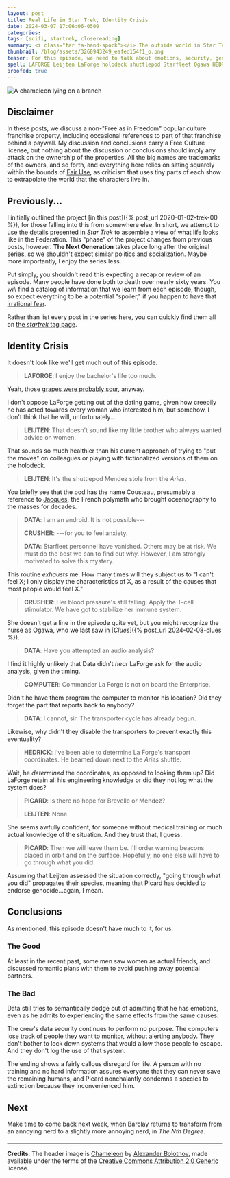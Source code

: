 ```yaml
---
layout: post
title: Real Life in Star Trek, Identity Crisis
date: 2024-03-07 17:06:06-0500
categories:
tags: [scifi, startrek, closereading]
summary: <i class="far fa-hand-spock"></i> The outside world in Star Trek
thumbnail: /blog/assets/3260943249_eafed154f1_o.png
teaser: For this episode, we need to talk about emotions, security, genocide, and (a bit) more.
spell: LAFORGE Leijten LaForge holodeck shuttlepod Starfleet Ogawa HEDRICK Brevelle Bolotnov
proofed: true
---
```


![A chameleon lying on a branch](/blog/assets/3260943249_eafed154f1_o.png "You had to know that you'd either get this or a black-light poster...")

## Disclaimer

In these posts, we discuss a non-"Free as in Freedom" popular culture franchise property, including occasional references to part of that franchise behind a paywall.  My discussion and conclusions carry a Free Culture license, but nothing about the discussion or conclusions should imply any attack on the ownership of the properties.  All the big names are trademarks of the owners, and so forth, and everything here relies on sitting squarely within the bounds of [Fair Use](https://en.wikipedia.org/wiki/Fair_use), as criticism that uses tiny parts of each show to extrapolate the world that the characters live in.

## Previously...

I initially outlined the project [in this post]({% post_url 2020-01-02-trek-00 %}), for those falling into this from somewhere else.  In short, we attempt to use the details presented in *Star Trek* to assemble a view of what life looks like in the Federation.  This "phase" of the project changes from previous posts, however.  **The Next Generation** takes place long after the original series, so we shouldn't expect similar politics and socialization.  Maybe more importantly, I enjoy the series less.

Put simply, you shouldn't read this expecting a recap or review of an episode.  Many people have done both to death over nearly sixty years.  You *will* find a catalog of information that we learn from each episode, though, so expect everything to be a potential "spoiler," if you happen to have that [irrational fear](https://www.theguardian.com/books/booksblog/2011/aug/17/spoilers-enhance-enjoyment-psychologists).

Rather than list every post in the series here, you can quickly find them all on [the *startrek* tag page](/blog/tag/startrek/).

## Identity Crisis

It doesn't look like we'll get much out of this episode.

 > **LAFORGE**: I enjoy the bachelor's life too much.

Yeah, those [grapes were probably sour](https://en.wikipedia.org/wiki/The_Fox_and_the_Grapes), anyway.

I don't oppose LaForge getting out of the dating game, given how creepily he has acted towards every woman who interested him, but somehow, I don't think that he will, unfortunately...

 > **LEIJTEN**: That doesn't sound like my little brother who always wanted advice on women.

That sounds so much healthier than his current approach of trying to "put the moves" on colleagues or playing with fictionalized versions of them on the holodeck.

 > **LEIJTEN**: It's the shuttlepod Mendez stole from the *Aries*.

You briefly see that the pod has the name Cousteau, presumably a reference to [Jacques](https://en.wikipedia.org/wiki/Jacques_Cousteau), the French polymath who brought oceanography to the masses for decades.

 > **DATA**: I am an android. It is not possible---
 >
 > **CRUSHER**: ---for you to feel anxiety.
 >
 > **DATA**: Starfleet personnel have vanished. Others may be at risk. We must do the best we can to find out why. However, I am strongly motivated to solve this mystery.

This routine *exhausts* me.  How many times will they subject us to "I can't feel X; I only display the characteristics of X, as a result of the causes that most people would feel X."

 > **CRUSHER**: Her blood pressure's still falling. Apply the T-cell stimulator. We have got to stabilize her immune system.

She doesn't get a line in the episode quite yet, but you might recognize the nurse as Ogawa, who we last saw in [*Clues*]({% post_url 2024-02-08-clues %}).

 > **DATA**: Have you attempted an audio analysis?

I find it highly unlikely that Data didn't *hear* LaForge ask for the audio analysis, given the timing.

 > **COMPUTER**: Commander La Forge is not on board the Enterprise.

Didn't he have them program the computer to monitor his location?  Did they forget the part that reports back to anybody?

 > **DATA**: I cannot, sir. The transporter cycle has already begun.

Likewise, why didn't they disable the transporters to prevent exactly this eventuality?

 > **HEDRICK**: I've been able to determine La Forge's transport coordinates. He beamed down next to the *Aries* shuttle.

Wait, he *determined* the coordinates, as opposed to looking them up?  Did LaForge retain all his engineering knowledge or did they not log what the system does?

 > **PICARD**: Is there no hope for Brevelle or Mendez?
 >
 > **LEIJTEN**: None.

She seems awfully confident, for someone without medical training or much actual knowledge of the situation.  And they trust that, I guess.

 > **PICARD**: Then we will leave them be. I'll order warning beacons placed in orbit and on the surface. Hopefully, no one else will have to go through what you did.

Assuming that Leijten assessed the situation correctly, "going through what you did" propagates their species, meaning that Picard has decided to endorse genocide...again, I mean.

## Conclusions

As mentioned, this episode doesn't have much to it, for us.

### The Good

At least in the recent past, some men saw women as actual friends, and discussed romantic plans with them to avoid pushing away potential partners.

### The Bad

Data still tries to semantically dodge out of admitting that he has emotions, even as he admits to experiencing the same effects from the same causes.

The crew's data security continues to perform no purpose.  The computers lose track of people they want to monitor, without alerting anybody.  They don't bother to lock down systems that would allow those people to escape.  And they don't log the use of that system.

The ending shows a fairly callous disregard for life.  A person with no training and no hard information assures everyone that they can never save the remaining humans, and Picard nonchalantly condemns a species to extinction because they inconvenienced him.

## Next

Make time to come back next week, when Barclay returns to transform from an annoying nerd to a slightly more annoying nerd, in *The Nth Degree*.

#### <i class="far fa-hand-spock"></i>

* * *

**Credits**: The header image is [Chameleon](https://www.flickr.com/photos/abolotnov/3260943249) by [Alexander Bolotnov](https://www.flickr.com/photos/abolotnov/), made available under the terms of the [Creative Commons Attribution 2.0 Generic](https://creativecommons.org/licenses/by/2.0/) license.
